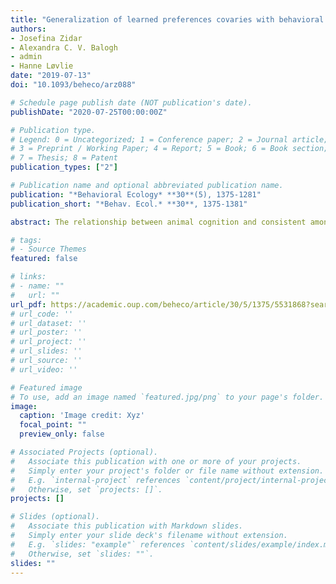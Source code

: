 ```yaml
---
title: "Generalization of learned preferences covaries with behavioral flexibility in red junglefowl chicks"
authors:
- Josefina Zidar
- Alexandra C. V. Balogh
- admin
- Hanne Løvlie
date: "2019-07-13"
doi: "10.1093/beheco/arz088"

# Schedule page publish date (NOT publication's date).
publishDate: "2020-07-25T00:00:00Z"

# Publication type.
# Legend: 0 = Uncategorized; 1 = Conference paper; 2 = Journal article;
# 3 = Preprint / Working Paper; 4 = Report; 5 = Book; 6 = Book section;
# 7 = Thesis; 8 = Patent
publication_types: ["2"]

# Publication name and optional abbreviated publication name.
publication: "*Behavioral Ecology* **30**(5), 1375-1281"
publication_short: "*Behav. Ecol.* **30**, 1375-1381"

abstract: The relationship between animal cognition and consistent among-individual behavioral differences (i.e., behavioral types, animal personality, or coping styles), has recently received increased research attention. Focus has mainly been on linking different behavioral types to performance in learning tasks. It has been suggested that behavioral differences could influence also how individuals use previously learnt information to generalize about new stimuli with similar properties. Nonetheless, this has rarely been empirically tested. Here, we therefore explore the possibility that individual variation in generalization is related to variation in behavioral types in red junglefowl chicks (*Gallus gallus*). We show that more behaviorally flexible chicks have a stronger preference for a novel stimulus that is intermediate between 2 learnt positive stimuli compared to more inflexible chicks. Thus, more flexible and inflexible chicks differ in how they generalize. Further, behavioral flexibility correlates with fearfulness, suggesting a coping style, supporting that variation in generalization is related to variation in behavioral types. How individuals generalize affects decision making and responses to novel situations or objects, and can thus have a broad influence on the life of an individual. Our results add to the growing body of evidence linking cognition to consistent behavioral differences.

# tags:
# - Source Themes
featured: false

# links:
# - name: ""
#   url: ""
url_pdf: https://academic.oup.com/beheco/article/30/5/1375/5531868?searchresult=1
# url_code: ''
# url_dataset: ''
# url_poster: ''
# url_project: ''
# url_slides: ''
# url_source: ''
# url_video: ''

# Featured image
# To use, add an image named `featured.jpg/png` to your page's folder.
image:
  caption: 'Image credit: Xyz'
  focal_point: ""
  preview_only: false

# Associated Projects (optional).
#   Associate this publication with one or more of your projects.
#   Simply enter your project's folder or file name without extension.
#   E.g. `internal-project` references `content/project/internal-project/index.md`.
#   Otherwise, set `projects: []`.
projects: []

# Slides (optional).
#   Associate this publication with Markdown slides.
#   Simply enter your slide deck's filename without extension.
#   E.g. `slides: "example"` references `content/slides/example/index.md`.
#   Otherwise, set `slides: ""`.
slides: ""
---
```

